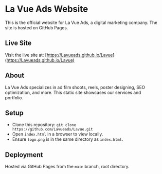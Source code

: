 # La Vue Ads Website

This is the official website for La Vue Ads, a digital marketing company. The site is hosted on GitHub Pages.

## Live Site
Visit the live site at: [https://Lavueads.github.io/Lavue](https://Lavueads.github.io/Lavue)

## About
La Vue Ads specializes in ad film shoots, reels, poster designing, SEO optimization, and more. This static site showcases our services and portfolio.

## Setup
- Clone this repository: `git clone https://github.com/Lavueads/Lavue.git`
- Open `index.html` in a browser to view locally.
- Ensure `logo.png` is in the same directory as `index.html`.

## Deployment
Hosted via GitHub Pages from the `main` branch, root directory.
